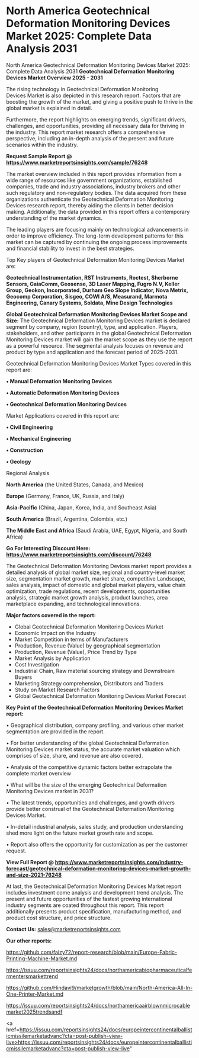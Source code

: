 # North America Geotechnical Deformation Monitoring Devices Market 2025: Complete Data Analysis 2031
North America Geotechnical Deformation Monitoring Devices Market 2025: Complete Data Analysis 2031
<Strong> Geotechnical Deformation Monitoring Devices Market Overview 2025 - 2031</strong>

The rising technology in Geotechnical Deformation Monitoring Devices Market is also depicted in this research report. Factors that are boosting the growth of the market, and giving a positive push to thrive in the global market is explained in detail.

Furthermore, the report highlights on emerging trends, significant drivers, challenges, and opportunities, providing all necessary data for thriving in the industry. This report market research offers a comprehensive perspective, including an in-depth analysis of the present and future scenarios within the industry.

<strong>Request Sample Report @ <a href=https://www.marketreportsinsights.com/sample/76248>https://www.marketreportsinsights.com/sample/76248</a></strong>

The market overview included in this report provides information from a wide range of resources like government organizations, established companies, trade and industry associations, industry brokers and other such regulatory and non-regulatory bodies. The data acquired from these organizations authenticate the Geotechnical Deformation Monitoring Devices research report, thereby aiding the clients in better decision making. Additionally, the data provided in this report offers a contemporary understanding of the market dynamics.

The leading players are focusing mainly on technological advancements in order to improve efficiency. The long-term development patterns for this market can be captured by continuing the ongoing process improvements and financial stability to invest in the best strategies.

Top Key players of Geotechnical Deformation Monitoring Devices Market are:

<strong>Geotechnical Instrumentation, RST Instruments, Roctest, Sherborne Sensors, GaiaComm, Geosense, 3D Laser Mapping, Fugro N.V, Keller Group, Geokon, Incorporated, Durham Geo Slope Indicator, Nova Metrix, Geocomp Corporation, Sisgeo, COWI A/S, Measurand, Marmota Engineering, Canary Systems, Soldata, Mine Design Technologies</strong>

<strong><b>Global Geotechnical Deformation Monitoring Devices Market Scope and Size:</b></strong>
The Geotechnical Deformation Monitoring Devices market is declared segment by company, region (country), type, and application. Players, stakeholders, and other participants in the global Geotechnical Deformation Monitoring Devices market will gain the market scope as they use the report as a powerful resource. The segmental analysis focuses on revenue and product by type and application and the forecast period of 2025-2031.

Geotechnical Deformation Monitoring Devices Market Types covered in this report are:

<strong>• Manual Deformation Monitoring Devices

• Automatic Deformation Monitoring Devices

• Geotechnical Deformation Monitoring Devices</strong>

Market Applications covered in this report are:

<strong>• Civil Engineering

• Mechanical Engineering

• Construction

• Geology</strong> 

Regional Analysis

<strong>North America</strong> (the United States, Canada, and Mexico)

<strong>Europe</strong> (Germany, France, UK, Russia, and Italy)

<strong>Asia-Pacific</strong> (China, Japan, Korea, India, and Southeast Asia)

<strong>South America</strong> (Brazil, Argentina, Colombia, etc.)

<strong>The Middle East and Africa</strong> (Saudi Arabia, UAE, Egypt, Nigeria, and South Africa)

<strong>Go For Interesting Discount Here: <a href=https://www.marketreportsinsights.com/discount/76248>https://www.marketreportsinsights.com/discount/76248</a></strong>

The Geotechnical Deformation Monitoring Devices market report provides a detailed analysis of global market size, regional and country-level market size, segmentation market growth, market share, competitive Landscape, sales analysis, impact of domestic and global market players, value chain optimization, trade regulations, recent developments, opportunities analysis, strategic market growth analysis, product launches, area marketplace expanding, and technological innovations.

<strong><b>Major factors covered in the report:</b></strong>
<ul>
  <li>Global Geotechnical Deformation Monitoring Devices Market </li>
  <li>Economic Impact on the Industry</li>
  <li>Market Competition in terms of Manufacturers</li>
  <li>Production, Revenue (Value) by geographical segmentation</li>
  <li>Production, Revenue (Value), Price Trend by Type</li>
  <li>Market Analysis by Application</li>
  <li>Cost Investigation</li>
  <li>Industrial Chain, Raw material sourcing strategy and Downstream Buyers</li>
  <li>Marketing Strategy comprehension, Distributors and Traders</li>
  <li>Study on Market Research Factors</li>
  <li>Global Geotechnical Deformation Monitoring Devices Market Forecast</li>
</ul>

<strong><b>Key Point of the Geotechnical Deformation Monitoring Devices Market report:</b></strong>

• Geographical distribution, company profiling, and various other market segmentation are provided in the report.

• For better understanding of the global Geotechnical Deformation Monitoring Devices market status, the accurate market valuation which comprises of size, share, and revenue are also covered.

• Analysis of the competitive dynamic factors better extrapolate the complete market overview

• What will be the size of the emerging Geotechnical Deformation Monitoring Devices market in 2031?

• The latest trends, opportunities and challenges, and growth drivers provide better construal of the Geotechnical Deformation Monitoring Devices Market.

• In-detail industrial analysis, sales study, and production understanding shed more light on the future market growth rate and scope.

• Report also offers the opportunity for customization as per the customer request.

<strong><b>View Full Report @ <a href=https://www.marketreportsinsights.com/industry-forecast/geotechnical-deformation-monitoring-devices-market-growth-and-size-2021-76248>https://www.marketreportsinsights.com/industry-forecast/geotechnical-deformation-monitoring-devices-market-growth-and-size-2021-76248</a></b></strong>


At last, the Geotechnical Deformation Monitoring Devices Market report includes investment come analysis and development trend analysis. The present and future opportunities of the fastest growing international industry segments are coated throughout this report. This report additionally presents product specification, manufacturing method, and product cost structure, and price structure.

<strong>Contact Us:</strong>
sales@marketreportsinsights.com

<strong>Our other reports:</strong>

<a href=https://github.com/faizy72/report-research/blob/main/Europe-Fabric-Printing-Machine-Market.md>https://github.com/faizy72/report-research/blob/main/Europe-Fabric-Printing-Machine-Market.md</a>

<a href=https://issuu.com/reportsinsights24/docs/northamericabiopharmaceuticalfermentersmarkettrend>https://issuu.com/reportsinsights24/docs/northamericabiopharmaceuticalfermentersmarkettrend</a>

<a href=https://github.com/Hindavi9/marketgrowth/blob/main/North-America-All-In-One-Printer-Market.md>https://github.com/Hindavi9/marketgrowth/blob/main/North-America-All-In-One-Printer-Market.md</a>

<a href=https://issuu.com/reportsinsights24/docs/northamericaairblownmicrocablemarket2025trendsandf>https://issuu.com/reportsinsights24/docs/northamericaairblownmicrocablemarket2025trendsandf</a>

<a href=https://issuu.com/reportsinsights24/docs/europeintercontinentalballisticmissilemarketadvanc?cta=post-publish-view-live>https://issuu.com/reportsinsights24/docs/europeintercontinentalballisticmissilemarketadvanc?cta=post-publish-view-live</a>"
